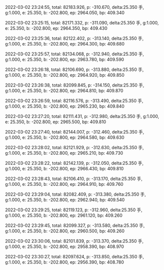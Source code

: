 2022-03-02 23:24:55, total: 82183.926, p: -310.670, delta:25.350 手, g:1.000, e: 25.350, b: -202.800, ep: 2964.050, bp: 409.340

2022-03-02 23:25:15, total: 82171.332, p: -311.090, delta:25.350 手, g:1.000, e: 25.350, b: -202.800, ep: 2964.350, bp: 409.430

2022-03-02 23:25:36, total: 82122.402, p: -313.140, delta:25.350 手, g:1.000, e: 25.350, b: -202.800, ep: 2964.300, bp: 409.680

2022-03-02 23:25:57, total: 82134.068, p: -312.940, delta:25.350 手, g:1.000, e: 25.350, b: -202.800, ep: 2963.780, bp: 409.590

2022-03-02 23:26:18, total: 82106.690, p: -313.880, delta:25.350 手, g:1.000, e: 25.350, b: -202.800, ep: 2964.920, bp: 409.850

2022-03-02 23:26:38, total: 82099.845, p: -314.150, delta:25.350 手, g:1.000, e: 25.350, b: -202.800, ep: 2964.810, bp: 409.870

2022-03-02 23:26:59, total: 82116.576, p: -313.490, delta:25.350 手, g:1.000, e: 25.350, b: -202.800, ep: 2965.230, bp: 409.840

2022-03-02 23:27:20, total: 82111.431, p: -312.980, delta:25.350 手, g:1.000, e: 25.350, b: -202.800, ep: 2965.500, bp: 409.810

2022-03-02 23:27:40, total: 82144.007, p: -312.460, delta:25.350 手, g:1.000, e: 25.350, b: -202.800, ep: 2964.580, bp: 409.630

2022-03-02 23:28:02, total: 82121.929, p: -312.630, delta:25.350 手, g:1.000, e: 25.350, b: -202.800, ep: 2965.210, bp: 409.730

2022-03-02 23:28:22, total: 82142.139, p: -312.050, delta:25.350 手, g:1.000, e: 25.350, b: -202.800, ep: 2966.430, bp: 409.810

2022-03-02 23:28:43, total: 82106.410, p: -313.170, delta:25.350 手, g:1.000, e: 25.350, b: -202.800, ep: 2964.910, bp: 409.760

2022-03-02 23:29:04, total: 82082.409, p: -313.380, delta:25.350 手, g:1.000, e: 25.350, b: -202.800, ep: 2962.940, bp: 409.540

2022-03-02 23:29:25, total: 82119.123, p: -312.960, delta:25.350 手, g:1.000, e: 25.350, b: -202.800, ep: 2961.120, bp: 409.260

2022-03-02 23:29:45, total: 82099.327, p: -313.580, delta:25.350 手, g:1.000, e: 25.350, b: -202.800, ep: 2960.500, bp: 409.260

2022-03-02 23:30:06, total: 82101.839, p: -313.370, delta:25.350 手, g:1.000, e: 25.350, b: -202.800, ep: 2958.390, bp: 408.970

2022-03-02 23:30:27, total: 82097.624, p: -313.850, delta:25.350 手, g:1.000, e: 25.350, b: -202.800, ep: 2956.390, bp: 408.780